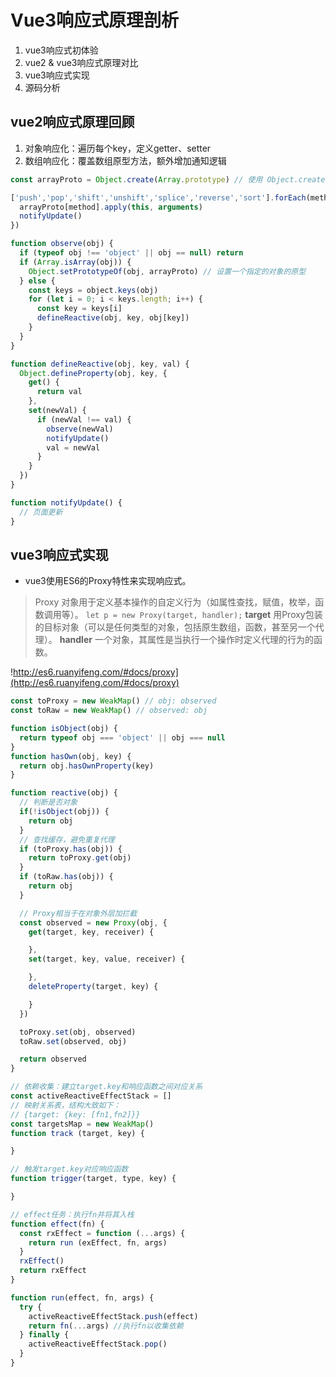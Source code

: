 # Vue3响应式原理剖析
1. vue3响应式初体验
2. vue2 & vue3响应式原理对比
3. vue3响应式实现
4. 源码分析


## vue2响应式原理回顾
1. 对象响应化：遍历每个key，定义getter、setter
2. 数组响应化：覆盖数组原型方法，额外增加通知逻辑
```javascript
const arrayProto = Object.create(Array.prototype) // 使用 Object.create()来创建带有你想要的[[Prototype]]的新对象

['push','pop','shift','unshift','splice','reverse','sort'].forEach(method => {
  arrayProto[method].apply(this, arguments)
  notifyUpdate()
})

function observe(obj) {
  if (typeof obj !== 'object' || obj == null) return
  if (Array.isArray(obj)) {
    Object.setPrototypeOf(obj, arrayProto) // 设置一个指定的对象的原型
  } else {
    const keys = object.keys(obj)
    for (let i = 0; i < keys.length; i++) {
      const key = keys[i]
      defineReactive(obj, key, obj[key])
    }
  }
}

function defineReactive(obj, key, val) {
  Object.defineProperty(obj, key, {
    get() {
      return val
    },
    set(newVal) {
      if (newVal !== val) {
        observe(newVal)
        notifyUpdate()
        val = newVal
      }
    }
  })
}

function notifyUpdate() {
  // 页面更新
}
```

## vue3响应式实现
- vue3使用ES6的Proxy特性来实现响应式。

> Proxy 对象用于定义基本操作的自定义行为（如属性查找，赋值，枚举，函数调用等）。
`let p = new Proxy(target, handler);`
**target**
用Proxy包装的目标对象（可以是任何类型的对象，包括原生数组，函数，甚至另一个代理）。
**handler**
一个对象，其属性是当执行一个操作时定义代理的行为的函数。

!http://es6.ruanyifeng.com/#docs/proxy](http://es6.ruanyifeng.com/#docs/proxy)

```javascript
const toProxy = new WeakMap() // obj: observed
const toRaw = new WeakMap() // observed: obj

function isObject(obj) {
  return typeof obj === 'object' || obj === null
}
function hasOwn(obj, key) {
  return obj.hasOwnProperty(key)
}

function reactive(obj) {
  // 判断是否对象
  if(!isObject(obj)) {
    return obj
  } 
  // 查找缓存，避免重复代理
  if (toProxy.has(obj)) {
    return toProxy.get(obj)
  }
  if (toRaw.has(obj)) {
    return obj
  }

  // Proxy相当于在对象外层加拦截
  const observed = new Proxy(obj, {
    get(target, key, receiver) {

    },
    set(target, key, value, receiver) {

    },
    deleteProperty(target, key) {

    }
  })

  toProxy.set(obj, observed)
  toRaw.set(observed, obj)

  return observed
}

// 依赖收集：建立target.key和响应函数之间对应关系
const activeReactiveEffectStack = []
// 映射关系表，结构大致如下： 
// {target: {key: [fn1,fn2]}}
const targetsMap = new WeakMap()
function track (target, key) {

}

// 触发target.key对应响应函数
function trigger(target, type, key) {

}

// effect任务：执行fn并将其入栈
function effect(fn) {
  const rxEffect = function (...args) {
    return run (exEffect, fn, args)
  }
  rxEffect()
  return rxEffect
}

function run(effect, fn, args) {
  try {
    activeReactiveEffectStack.push(effect)
    return fn(...args) //执行fn以收集依赖
  } finally {
    activeReactiveEffectStack.pop()
  }
}
```